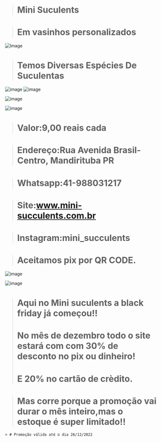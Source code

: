 > # Mini Suculents

 
> # Em vasinhos personalizados
     
![Image](https://user-images.githubusercontent.com/113630942/205109840-0c6d8b7c-5299-4b0c-b136-18e2ad1d9e84.png)

> # Temos Diversas Espécies De Suculentas

![image](https://user-images.githubusercontent.com/113630942/205114127-5283344c-167d-4c3f-9f40-8d6c36c9ef09.png)
![image](https://user-images.githubusercontent.com/113630942/205114768-3a4b6ab8-18cd-4b8d-ac67-2166c7a438b9.png)

![image](https://user-images.githubusercontent.com/113630942/205114962-a129d3fe-e48f-4962-b8a0-7cef58124d1b.png)


![image](https://user-images.githubusercontent.com/113630942/205124761-57c7d46e-f716-4a6f-a1df-f45474c05bd8.png)



> # Valor:9,00 reais cada

> # Endereço:Rua Avenida Brasil-Centro, Mandirituba PR

> # Whatsapp:41-988031217

> # Site:www.mini-succulents.com.br

> # Instagram:mini_succulents


> # Aceitamos pix por QR CODE.


![image](https://user-images.githubusercontent.com/113630942/205134939-e7f34a69-222e-46fe-9293-0c7bcc9534f5.png)













![image](https://user-images.githubusercontent.com/113630942/205133635-e364a89f-d3d5-4715-b13a-2f3073cbb3ac.png)



> # Aqui no Mini suculents a black friday já começou!!
> # No mês de dezembro todo o site estará com com 30% de desconto no pix ou dinheiro!
> # E 20% no cartão de crèdito.

> # Mas corre porque a promoção vai durar o mês inteiro,mas o estoque é super limitado!!

    > # Promoção válida até o dia 26/12/2022
